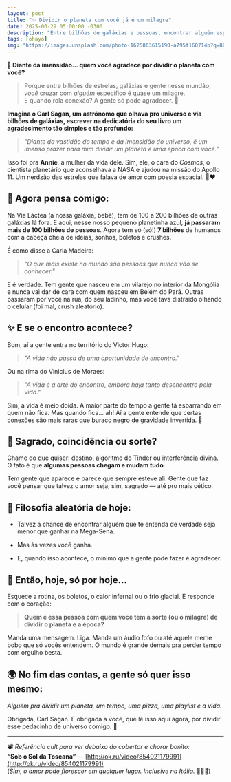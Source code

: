 ```yaml
---
layout: post
title: "✨ Dividir o planeta com você já é um milagre"
date: 2025-06-29 05:00:00 -0300
description: "Entre bilhões de galáxias e pessoas, encontrar alguém especial é raro. E quando rola conexão? Ah... até o Carl Sagan ficaria bobo! 💫"
tags: [ohayo]
img: "https://images.unsplash.com/photo-1625863615190-a795f160714b?q=80&w=800&auto=format&fit=crop&ixlib=rb-4.1.0&ixid=M3wxMjA3fDB8MHxwaG90by1wYWdlfHx8fGVufDB8fHx8fA%3D%3D"
---
```

**💫 Diante da imensidão… quem você agradece por dividir o planeta com você?**

> Porque entre bilhões de estrelas, galáxias e gente nesse mundão, _você_ cruzar com _alguém_ específico é quase um milagre.  
> E quando rola conexão? A gente só pode agradecer. 💖



**Imagina o Carl Sagan, um astrônomo que olhava pro universo e via bilhões de galáxias, escrever na dedicatória do seu livro um agradecimento tão simples e tão profundo:**

> _"Diante da vastidão do tempo e da imensidão do universo, é um imenso prazer para mim dividir um planeta e uma época com você."_

Isso foi pra **Annie**, a mulher da vida dele. Sim, ele, o cara do _Cosmos_, o cientista planetário que aconselhava a NASA e ajudou na missão do Apollo 11. Um nerdzão das estrelas que falava de amor com poesia espacial. 🚀❤️



## 🌌 Agora pensa comigo:

Na Via Láctea (a nossa galáxia, bebê), tem de 100 a 200 bilhões de outras galáxias lá fora. E aqui, nesse nosso pequeno planetinha azul, **já passaram mais de 100 bilhões de pessoas**. Agora tem só (só!) **7 bilhões** de humanos com a cabeça cheia de ideias, sonhos, boletos e crushes.

É como disse a Carla Madeira:

> _"O que mais existe no mundo são pessoas que nunca vão se conhecer."_

E é verdade. Tem gente que nasceu em um vilarejo no interior da Mongólia e nunca vai dar de cara com quem nasceu em Belém do Pará. Outras passaram por você na rua, do seu ladinho, mas você tava distraído olhando o celular (foi mal, crush aleatório).

## ✨ E se o encontro acontece?

Bom, aí a gente entra no território do Victor Hugo:

> _"A vida não passa de uma oportunidade de encontro."_

Ou na rima do Vinicius de Moraes:

> _"A vida é a arte do encontro, embora haja tanto desencontro pela vida."_

Sim, a vida é meio doida. A maior parte do tempo a gente tá esbarrando em quem não fica. Mas quando fica… ah! Aí a gente entende que certas conexões são mais raras que buraco negro de gravidade invertida. 🌠


## 💞 Sagrado, coincidência ou sorte?

Chame do que quiser: destino, algoritmo do Tinder ou interferência divina. O fato é que **algumas pessoas chegam e mudam tudo**.

Tem gente que aparece e parece que sempre esteve ali. Gente que faz você pensar que talvez o amor seja, sim, sagrado — até pro mais cético.


## 🧠 Filosofia aleatória de hoje:

-   Talvez a chance de encontrar alguém que te entenda de verdade seja menor que ganhar na Mega-Sena.
    
-   Mas às vezes você ganha.
    
-   E, quando isso acontece, o mínimo que a gente pode fazer é agradecer.
    


## 🙏 Então, hoje, só por hoje…

Esquece a rotina, os boletos, o calor infernal ou o frio glacial. E responde com o coração:

> **Quem é essa pessoa com quem você tem a sorte (ou o milagre) de dividir o planeta e a época?**

Manda uma mensagem. Liga. Manda um áudio fofo ou até aquele meme bobo que só vocês entendem. O mundo é grande demais pra perder tempo com orgulho besta.


## 🌍 No fim das contas, a gente só quer isso mesmo:

_Alguém pra dividir um planeta, um tempo, uma pizza, uma playlist e a vida._

Obrigada, Carl Sagan. E obrigada a você, que lê isso aqui agora, por dividir esse pedacinho de universo comigo. 💙

----------

📽️ _Referência cult para ver debaixo do cobertor e chorar bonito:_  
**“Sob o Sol da Toscana”** — [http://ok.ru/video/854021179991](http://ok.ru/video/854021179991)  
(_Sim, o amor pode florescer em qualquer lugar. Inclusive na Itália._ 🍷🇮🇹)
